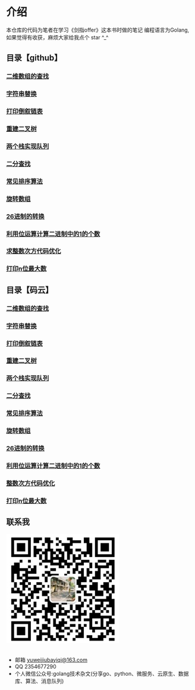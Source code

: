 # 介绍
本仓库的代码为笔者在学习《剑指offer》这本书时做的笔记
编程语言为Golang,如果觉得有收获，麻烦大家给我点个 star ^_^

## 目录【github】
### [二维数组的查找](https://github.com/yuwe1/jianzhioffer/tree/master/day01/demo1)
### [字符串替换](https://github.com/yuwe1/jianzhioffer/tree/master/day01/demo2)
### [打印倒叙链表](https://github.com/yuwe1/jianzhioffer/tree/master/day01/demo3)
### [重建二叉树](https://github.com/yuwe1/jianzhioffer/tree/master/day01/demo5)
### [两个栈实现队列](https://github.com/yuwe1/jianzhioffer/tree/master/day01/demo6)
### [二分查找](https://github.com/yuwe1/jianzhioffer/tree/master/day02/demo1)
### [常见排序算法](https://github.com/yuwe1/jianzhioffer/tree/master/day02/demo2)
### [旋转数组](https://github.com/yuwe1/jianzhioffer/tree/master/day02/demo3)
### [26进制的转换](https://github.com/yuwe1/jianzhioffer/tree/master/day02/demo5)
### [利用位运算计算二进制中的1的个数](https://github.com/yuwe1/jianzhioffer/tree/master/day02/demo6)
### [求整数次方代码优化](https://github.com/yuwe1/jianzhioffer/tree/master/day03/demo1)
### [打印n位最大数](https://github.com/yuwe1/jianzhioffer/tree/master/day03/demo2)

## 目录【码云】
### [二维数组的查找](https://gitee.com/yuweiwuyazi/jianzhioffer/tree/master/day01/demo1)
### [字符串替换](https://gitee.com/yuweiwuyazi/jianzhioffer/tree/master/day01/demo2)
### [打印倒叙链表](https://gitee.com/yuweiwuyazi/jianzhioffer/tree/master/day01/demo3)
### [重建二叉树](https://gitee.com/yuweiwuyazi/jianzhioffer/tree/master/day01/demo5)
### [两个栈实现队列](https://gitee.com/yuweiwuyazi/jianzhioffer/tree/master/day01/demo6)
### [二分查找](https://gitee.com/yuweiwuyazi/jianzhioffer/tree/master/day02/demo1)
### [常见排序算法](https://gitee.com/yuweiwuyazi/jianzhioffer/tree/master/day02/demo2)
### [旋转数组](https://gitee.com/yuweiwuyazi/jianzhioffer/tree/master/day02/demo3)
### [26进制的转换](https://gitee.com/yuweiwuyazi/jianzhioffer/tree/master/day02/demo5)
### [利用位运算计算二进制中的1的个数](https://gitee.com/yuweiwuyazi/jianzhioffer/tree/master/day02/demo6)
### [整数次方代码优化](https://gitee.com/yuweiwuyazi/jianzhioffer/tree/master/day03/demo1)
### [打印n位最大数](https://gitee.com/yuweiwuyazi/jianzhioffer/tree/master/day03/demo2)










## 联系我
<div style="align: center">
<img src="./img/公众号.png"/>
</div>

<br/>

- 邮箱 yuweijiubayiqi@163.com
- QQ  2354677290
- 个人微信公众号:golang技术杂文(分享go、python、微服务、云原生、数据库、算法、消息队列)
